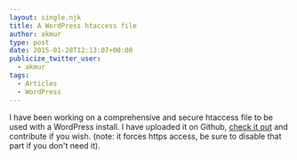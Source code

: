 ```yaml
---
layout: single.njk
title: A WordPress htaccess file
author: akmur
type: post
date: 2015-01-28T12:13:07+00:00
publicize_twitter_user:
  - akmur
tags:
  - Articles
  - WordPress
---
```


I have been working on a comprehensive and secure htaccess file to be used with a WordPress install. I have uploaded it on Github, <a title="Htaccess for WordPress" href="https://github.com/alemur/htaccess-for-wordpress" target="_blank">check it out</a> and contribute if you wish. (note: it forces https access, be sure to disable that part if you don't need it).
